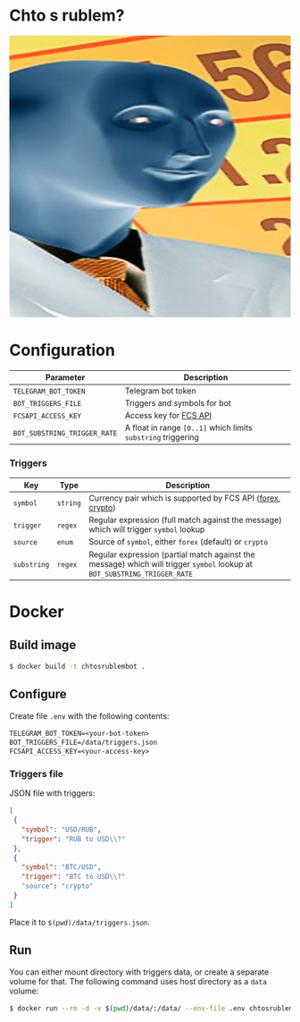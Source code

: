 # Chto s rublem?

![chtosrublem](chtosrublem.jpg)

# Configuration

Parameter|Description
---|---
`TELEGRAM_BOT_TOKEN`|Telegram bot token
`BOT_TRIGGERS_FILE`|Triggers and symbols for bot
`FCSAPI_ACCESS_KEY`|Access key for [FCS API](https://fcsapi.com/)
`BOT_SUBSTRING_TRIGGER_RATE`|A float in range `[0..1]` which limits `substring` triggering 

### Triggers

Key|Type|Description
---|---|---
`symbol`|`string`|Currency pair which is supported by FCS API ([forex](https://fcsapi.com/document/forex-api#forexsupportedcurrency), [crypto](https://fcsapi.com/document/crypto-api#cryptosupportedcurrency))
`trigger`|`regex`|Regular expression (full match against the message) which will trigger `symbol` lookup
`source`|`enum`|Source of `symbol`, either `forex` (default) or `crypto`
`substring`|`regex`|Regular expression (partial match against the message) which will trigger `symbol` lookup at `BOT_SUBSTRING_TRIGGER_RATE`

# Docker

## Build image

 ```sh
 $ docker build -t chtosrublembot .
 ```

## Configure

Create file `.env` with the following contents:

 ```env
 TELEGRAM_BOT_TOKEN=<your-bot-token>
 BOT_TRIGGERS_FILE=/data/triggers.json
 FCSAPI_ACCESS_KEY=<your-access-key>
 ```

### Triggers file

JSON file with triggers:

 ```json
 [
  {
    "symbol": "USD/RUB",
    "trigger": "RUB to USD\\?"
  },
  {
    "symbol": "BTC/USD",
    "trigger": "BTC to USD\\?"
    "source": "crypto"
  }
]
 ```

Place it to `$(pwd)/data/triggers.json`.

## Run

You can either mount directory with triggers data, or create a separate volume for that. The following command uses
host directory as a `data` volume:

 ```sh
 $ docker run --rm -d -v $(pwd)/data/:/data/ --env-file .env chtosrublembot
 ```
 

